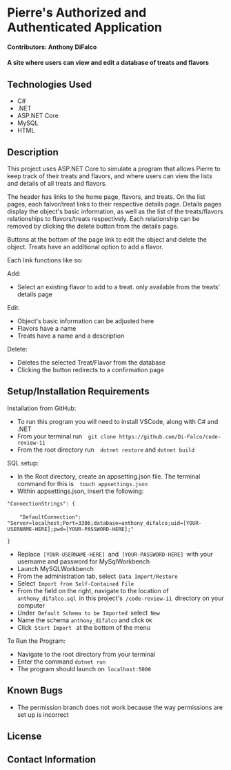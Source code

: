# Pierre's Authorized and Authenticated Application

#### Contributors: Anthony DiFalco

#### A site where users can view and edit a database of treats and flavors

## Technologies Used

* C#
* .NET
* ASP.NET Core
* MySQL
* HTML

## Description

This project uses ASP.NET Core to simulate a program that allows Pierre to keep track of their treats and flavors, and where users can view the lists and details of all treats and flavors.

The header has links to the home page, flavors, and treats. On the list pages, each falvor/treat links to their respective details page. Details pages display the object's basic information, as well as the list of the treats/flavors relationships to flavors/treats respectively. Each relationship can be removed by clicking the delete button from the details page.

Buttons at the bottom of the page link to edit the object and delete the object. Treats have an additional option to add a flavor.

Each link functions like so:

Add:
  * Select an existing flavor to add to a treat. only available from the treats' details page

Edit:
  * Object's basic information can be adjusted here
  * Flavors have a name
  * Treats have a name and a description

Delete:
  * Deletes the selected Treat/Flavor from the database
  * Clicking the button redirects to a confirmation page

## Setup/Installation Requirements

Installation from GitHub:

* To run this program you will need to install VSCode, along with C# and .NET
* From your terminal run&emsp;`git clone https://github.com/Di-Falco/code-review-11`
* From the root directory run&emsp;`dotnet restore` and `dotnet build`

SQL setup:

* In the Root directory, create an appsetting.json file. The terminal command for this is&emsp;`touch appsettings.json`
* Within appsettings.json, insert the following:

`"ConnectionStrings": {`

&emsp;`  "DefaultConnection": "Server=localhost;Port=3306;database=anthony_difalco;uid=[YOUR-USERNAME-HERE];pwd=[YOUR-PASSWORD-HERE];"`

`}`
* Replace&ensp;`[YOUR-USERNAME-HERE]`&ensp;and&ensp;`[YOUR-PASSWORD-HERE]`&ensp;with your username and password for MySqlWorkbench
* Launch MySQLWorkbench
* From the administration tab, select&ensp;`Data Import/Restore`
* Select&ensp;`Import from Self-Contained File`
* From the field on the right, navigate to the location of&ensp;`anthony_difalco.sql`&ensp;in this project's&ensp;`/code-review-11`&ensp;directory on your computer
* Under&ensp;`Default Schema to be Imported`&ensp;select&ensp;`New`
* Name the schema `anthony_difalco` and click `OK`
* Click&ensp;`Start Import`&ensp; at the bottom of the menu

To Run the Program:
* Navigate to the root directory from your terminal
* Enter the command `dotnet run`
* The program should launch on&ensp;`localhost:5000`

## Known Bugs

* The permission branch does not work because the way permissions are set up is incorrect

## License

## Contact Information